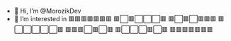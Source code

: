 - 👋 Hi, I’m @MorozikDev
- 👀 I’m interested in
🟥🟥🟥🟥🟥🟥🟥
🟥⬜🟥⬜⬜⬜🟥
🟥⬜🟥⬜🟥🟥🟥
🟥⬜⬜⬜⬜⬜🟥
🟥🟥🟥⬜🟥⬜🟥
🟥⬜⬜⬜🟥⬜🟥
🟥🟥🟥🟥🟥🟥🟥

<!---
MorozikDev/MorozikDev is a ✨ special ✨ repository because its `README.md` (this file) appears on your GitHub profile.
You can click the Preview link to take a look at your changes.
--->
